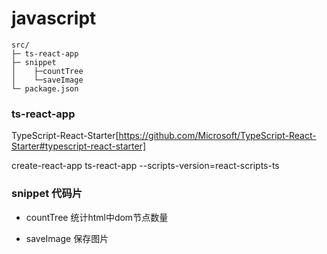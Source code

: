 # javascript
```
src/
├─ ts-react-app
├─ snippet
│    ├─countTree
│    └─saveImage
└─ package.json
```

### ts-react-app
TypeScript-React-Starter[https://github.com/Microsoft/TypeScript-React-Starter#typescript-react-starter]

create-react-app ts-react-app --scripts-version=react-scripts-ts

### snippet 代码片

- countTree 统计html中dom节点数量

- saveImage 保存图片
